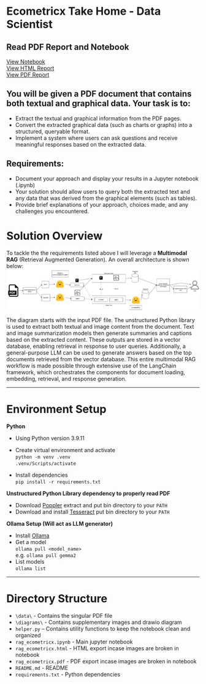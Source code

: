 # Ecometricx Take Home - Data Scientist

## Read PDF Report and Notebook
[View Notebook](rag_ecometrics.ipynb) \
[View HTML Report](rag_ecometrics.html) \
[View PDF Report](rag_ecometrics.pdf)

## You will be given a PDF document that contains both textual and graphical data. Your task is to:

* Extract the textual and graphical information from the PDF pages.
* Convert the extracted graphical data (such as charts or graphs) into a structured, queryable format.
* Implement a system where users can ask questions and receive meaningful responses based on the extracted data.


## Requirements:
* Document your approach and display your results in a Jupyter notebook (.ipynb)
* Your solution should allow users to query both the extracted text and any data that was derived from the graphical elements (such as tables).
* Provide brief explanations of your approach, choices made, and any challenges you encountered.

# Solution Overview

To tackle the the requirements listed above I will leverage a **Multimodal RAG** (Retrieval Augmented Generation). An overall architecture is shown below:
![architecture overview](diagrams/architecture%20overview.png)

The diagram starts with the input PDF file. The unstructured Python library is used to extract both textual and image content from the document. Text and image summarization models then generate summaries and captions based on the extracted content. These outputs are stored in a vector database, enabling retrieval in response to user queries. Additionally, a general-purpose LLM can be used to generate answers based on the top documents retrieved from the vector database. This entire multimodal RAG workflow is made possible through extensive use of the LangChain framework, which orchestrates the components for document loading, embedding, retrieval, and response generation.

---

# Environment Setup
**Python**

- Using Python version 3.9.11
- Create virtual environment and activate \
`python -m venv .venv` \
`.venv/Scripts/activate`

- Install dependencies \
`pip install -r requirements.txt`



**Unstructured Python Library dependency to properly read PDF**
- Download [Poppler](https://github.com/oschwartz10612/poppler-windows/releases) extract and put bin directory to your `PATH`
- Download and install [Tesseract](https://github.com/UB-Mannheim/tesseract/wiki) put bin directory to your `PATH`

**Ollama Setup (Will act as LLM generator)**
- Install [Ollama](https://ollama.com/download)
- Get a model \
`ollama pull <model_name>` \
e.g. `ollama pull gemma2`
- List models \
`ollama list`

---

# Directory Structure

- `\data\` - Contains the singular PDF file
- `\diagrams\` - Contains supplementary images and drawio diagram
- `helper.py` – Contains utility functions to keep the notebook clean and organized
- `rag_ecometricx.ipynb` - Main jupyter notebook
- `rag_ecometricx.html` - HTML export incase images are broken in notebook
- `rag_ecometricx.pdf` - PDF export incase images are broken in notebook
- `README.md` - README
- `requirements.txt` - Python dependencies